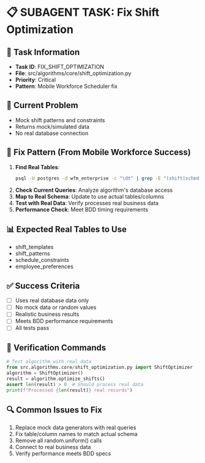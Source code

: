 # 📋 SUBAGENT TASK: Fix Shift Optimization

## 🎯 Task Information
- **Task ID**: FIX_SHIFT_OPTIMIZATION
- **File**: src/algorithms/core/shift_optimization.py
- **Priority**: Critical
- **Pattern**: Mobile Workforce Scheduler fix

## 🚨 Current Problem
- Mock shift patterns and constraints
- Returns mock/simulated data
- No real database connection

## 🔧 Fix Pattern (From Mobile Workforce Success)
1. **Find Real Tables**: 
   ```bash
   psql -U postgres -d wfm_enterprise -c "\dt" | grep -E "(shift|schedule|pattern|template)"
   ```
2. **Check Current Queries**: Analyze algorithm's database access
3. **Map to Real Schema**: Update to use actual tables/columns
4. **Test with Real Data**: Verify processes real business data
5. **Performance Check**: Meet BDD timing requirements

## 📊 Expected Real Tables to Use
- shift_templates
- shift_patterns
- schedule_constraints
- employee_preferences

## ✅ Success Criteria
- [ ] Uses real database data only
- [ ] No mock data or random values
- [ ] Realistic business results
- [ ] Meets BDD performance requirements
- [ ] All tests pass

## 🧪 Verification Commands
```python
# Test algorithm with real data
from src.algorithms.core/shift_optimization.py import ShiftOptimizer
algorithm = ShiftOptimizer()
result = algorithm.optimize_shifts()
assert len(result) > 0  # Should process real data
print(f"Processed {len(result)} real records")
```

## 🔍 Common Issues to Fix
1. Replace mock data generators with real queries
2. Fix table/column names to match actual schema
3. Remove all random.uniform() calls
4. Connect to real business data
5. Verify performance meets BDD specs
